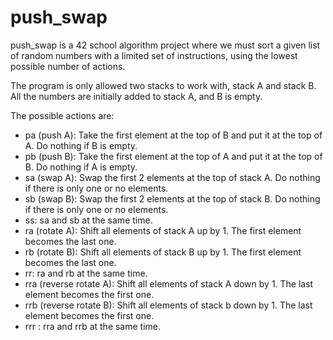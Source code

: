 # push_swap

push_swap is a 42 school algorithm project where we must sort a given list of random numbers with a limited set of instructions, using the lowest possible number of actions.

The program is only allowed two stacks to work with, stack A and stack B. All the numbers are initially added to stack A, and B is empty.

The possible actions are:

- pa (push A): Take the first element at the top of B and put it at the top of A. Do nothing if B is empty.
- pb (push B): Take the first element at the top of A and put it at the top of B. Do nothing if A is empty.
- sa (swap A): Swap the first 2 elements at the top of stack A. Do nothing if there is only one or no elements.
- sb (swap B): Swap the first 2 elements at the top of stack B. Do nothing if there is only one or no elements.
- ss: sa and sb at the same time.
- ra (rotate A): Shift all elements of stack A up by 1. The first element becomes the last one.
- rb (rotate B): Shift all elements of stack B up by 1. The first element becomes the last one.
- rr: ra and rb at the same time.
- rra (reverse rotate A): Shift all elements of stack A down by 1. The last element becomes the first one.
- rrb (reverse rotate B): Shift all elements of stack b down by 1. The last element becomes the first one.
- rrr : rra and rrb at the same time.
